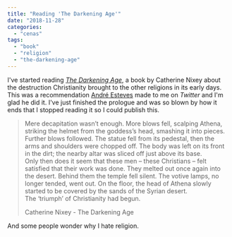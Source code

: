 ```yaml
---
title: "Reading 'The Darkening Age'"
date: "2018-11-28"
categories: 
  - "cenas"
tags: 
  - "book"
  - "religion"
  - "the-darkening-age"
---
```


I've started reading _[The Darkening Age](https://www.amazon.co.uk/Darkening-Age-Christian-Destruction-Classical/dp/1509812326)_, a book by Catherine Nixey about the destruction Christianity brought to the other religions in its early days. This was a recommendation [André Esteves](https://twitter.com/aifesteves) made to me on _Twitter_ and I'm glad he did it. I've just finished the prologue and was so blown by how it ends that I stopped reading it so I could publish this.

> Mere decapitation wasn’t enough. More blows fell, scalping Athena, striking the helmet from the goddess’s head, smashing it into pieces. Further blows followed. The statue fell from its pedestal, then the arms and shoulders were chopped off. The body was left on its front in the dirt; the nearby altar was sliced off just above its base.  
> Only then does it seem that these men – these Christians – felt satisfied that their work was done. They melted out once again into the desert. Behind them the temple fell silent. The votive lamps, no longer tended, went out. On the floor, the head of Athena slowly started to be covered by the sands of the Syrian desert.  
> The ‘triumph’ of Christianity had begun.
> 
> Catherine Nixey - The Darkening Age  

And some people wonder why I hate religion.
